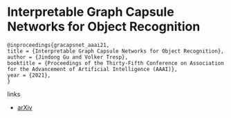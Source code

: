 # Interpretable Graph Capsule Networks for Object Recognition

```
@inproceedings{gracapsnet_aaai21,
title = {Interpretable Graph Capsule Networks for Object Recognition},
author = {Jindong Gu and Volker Tresp},
booktitle = {Proceedings of the Thirty-Fifth Conference on Association for the Advancement of Artificial Intelligence (AAAI)},
year = {2021},
}
```

links
- [arXiv](https://arxiv.org/abs/2012.01674)
